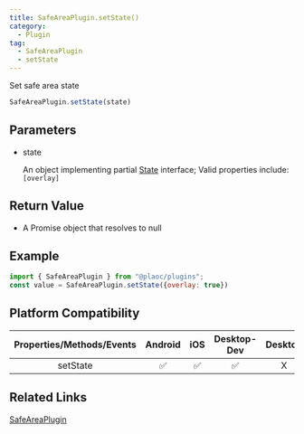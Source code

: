 ```yaml
---
title: SafeAreaPlugin.setState()
category:
  - Plugin
tag:
  - SafeAreaPlugin
  - setState
---
```


Set safe area state

```js
SafeAreaPlugin.setState(state)
```

## Parameters

  - state

    An object implementing partial [State](../../interface/state/index.md) interface;
    Valid properties include: `[overlay]`

## Return Value

  - A Promise object that resolves to null

## Example
```js 
import { SafeAreaPlugin } from "@plaoc/plugins";
const value = SafeAreaPlugin.setState({overlay: true})
```


## Platform Compatibility

| Properties/Methods/Events | Android | iOS | Desktop-Dev | Desktop |
|:------------:|:-------:|:---:|:-----------:|:-------:|
| setState     | ✅      | ✅  | ✅          | X       |

## Related Links

[SafeAreaPlugin](./index.md)